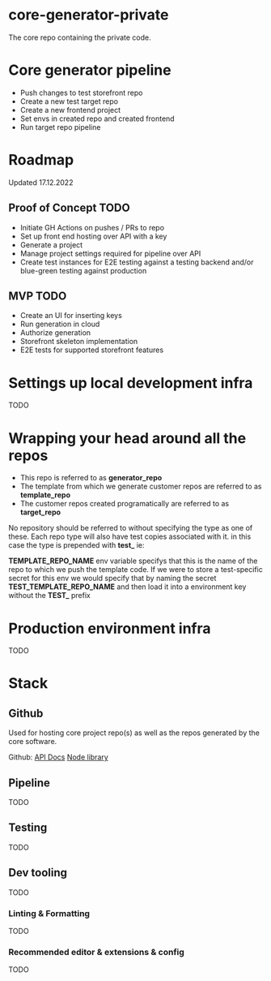 # core-generator-private

The core repo containing the private code.

# Core generator pipeline

-   Push changes to test storefront repo
-   Create a new test target repo
-   Create a new frontend project
-   Set envs in created repo and created frontend
-   Run target repo pipeline

# Roadmap

Updated 17.12.2022

## Proof of Concept TODO

-   Initiate GH Actions on pushes / PRs to repo
-   Set up front end hosting over API with a key
-   Generate a project
-   Manage project settings required for pipeline over API
-   Create test instances for E2E testing against a testing backend and/or blue-green testing against production

## MVP TODO

-   Create an UI for inserting keys
-   Run generation in cloud
-   Authorize generation
-   Storefront skeleton implementation
-   E2E tests for supported storefront features

# Settings up local development infra

TODO

# Wrapping your head around all the repos

-   This repo is referred to as **generator_repo**
-   The template from which we generate customer repos are referred to as **template_repo**
-   The customer repos created programatically are referred to as **target_repo**

No repository should be referred to without specifying the type as one of these.
Each repo type will also have test copies associated with it. in this case the type is
prepended with **test\_** ie:

**TEMPLATE_REPO_NAME** env variable specifys that this is the name of the repo to which
we push the template code. If we were to store a test-specific secret for this env we would specify that by naming the secret **TEST_TEMPLATE_REPO_NAME** and then load it into a environment key without the **TEST\_** prefix

# Production environment infra

TODO

# Stack

## Github

Used for hosting core project repo(s) as well as the repos generated by the core software.

Github:
[API Docs](https://docs.github.com/rest)
[Node library](https://octokit.github.io/rest.js/v19)

## Pipeline

TODO

## Testing

TODO

## Dev tooling

TODO

### Linting & Formatting

TODO

### Recommended editor & extensions & config

TODO
